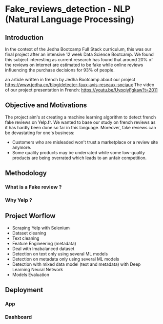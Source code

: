 # Fake_reviews_detection - NLP (Natural Language Processing)

## Introduction
In the context of the Jedha Bootcamp Full Stack curriculum,
this was our final project after an intensive 12 week Data Science Bootcamp.
We found this subject interesting as current research has found that around 20% of the reviews on internet are estimated to be fake while online reviews influencing the purchase decisions for 93% of people.

an article written in french by Jedha Bootcamp about our project
https://www.jedha.co/blog/detecter-faux-avis-reseaux-sociaux
The video of our project presentation in French:
https://youtu.be/UypqiyFgkaw?t=2011

## Objective and Motivations
The project aim's at creating a machine learning algorithm to detect french fake reviews on Yelp.fr.
We wanted to base our study on french reviews as it has hardly been done so far in this language.
Moreover, fake reviews can be devastating for one's business:
* Customers who are misleaded won't trust a marketplace or a review site anymore. 
* Some quality products may be underrated while some low-quality products are being overrated which leads to an unfair competition.  

## Methodology
### What is a Fake review ?
### Why Yelp ?


## Project Worflow
* Scraping Yelp with Selenium
* Dataset cleaning
* Text cleaning
* Feature Engineering (metadata)
* Deal with Imabalanced dataset
* Detection on text only using several ML models
* Detection on metadata only using several ML models
* Detection with mixed data model (text and metadata) with Deep Learning Neural Network 
* Models Evaluation


## Deployment 

### App
### Dashboard



